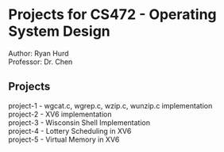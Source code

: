 # Projects for CS472 - Operating System Design
Author: Ryan Hurd<br/>
Professor: Dr. Chen<br/>

## Projects 
project-1 - wgcat.c, wgrep.c, wzip.c, wunzip.c implementation<br/>
project-2 - XV6 implementation<br/>
project-3 - Wisconsin Shell Implementation<br/>
project-4 - Lottery Scheduling in XV6<br/>
project-5 - Virtual Memory in XV6<br/>